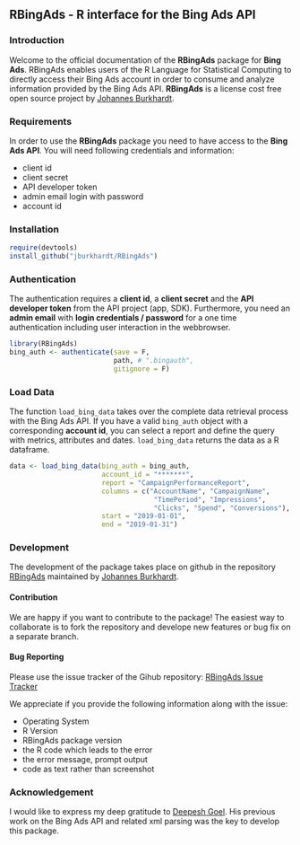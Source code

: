 ## RBingAds - R interface for the Bing Ads API

### Introduction

Welcome to the official documentation of the **RBingAds** package for **Bing Ads**. RBingAds enables users of the R Language for Statistical Computing to directly access their Bing Ads account in order to consume and analyze information provided by the Bing Ads API. **RBingAds** is a license cost free open source project by [Johannes Burkhardt](https://github.com/jburkhardt).

### Requirements

In order to use the **RBingAds** package you need to have access to the **Bing Ads API**. You will need following credentials and information:

- client id
- client secret
- API developer token
- admin email login with password
- account id

### Installation

```r
require(devtools)
install_github("jburkhardt/RBingAds")
```

### Authentication

The authentication requires a **client id**, a **client secret** and the **API developer token** from the API project (app, SDK). Furthermore, you need an **admin email** with **login credentials / password** for a one time authentication including user interaction in the webbrowser.

```r
library(RBingAds)
bing_auth <- authenticate(save = F,
                          path, # ".bingauth",
                          gitignore = F)
```

### Load Data

The function `load_bing_data` takes over the complete data retrieval process with the Bing Ads API. If you have a valid `bing_auth` object with a corresponding **account id**, you can select a report and define the query with metrics, attributes and dates. `load_bing_data` returns the data as a R dataframe.

```r
data <- load_bing_data(bing_auth = bing_auth,
                       account_id = "*******",
                       report = "CampaignPerformanceReport",
                       columns = c("AccountName", "CampaignName",
                                    "TimePeriod", "Impressions",
                                    "Clicks", "Spend", "Conversions"),
                       start = "2019-01-01",
                       end = "2019-01-31")
```

### Development

The development of the package takes place on github in the repository [RBingAds](https://github.com/jburkhardt/RBingAds) maintained by [Johannes Burkhardt](https://github.com/jburkhardt).

#### Contribution

We are happy if you want to contribute to the package! The easiest way to collaborate is to fork the repository and develope new features or bug fix on a separate branch.

#### Bug Reporting

Please use the issue tracker of the Gihub repository: [RBingAds Issue Tracker](https://github.com/jburkhardt/RBingAds/issues)

We appreciate if you provide the following information along with the issue:

- Operating System
- R Version
- RBingAds package version
- the R code which leads to the error
- the error message, prompt output
- code as text rather than screenshot

### Acknowledgement

I would like to express my deep gratitude to [Deepesh Goel](https://github.com/deepeshgoeliitk). His previous work on the Bing Ads API and related xml parsing was the key to develop this package.
